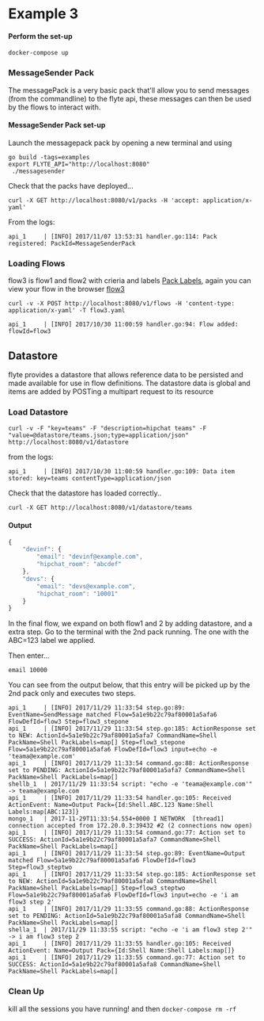 # Example 3

#### Perform the set-up

```
docker-compose up
```

### MessageSender Pack
The messagePack is a very basic pack that'll allow you to send messages (from the commandline) to the flyte api, these messages
can then be used by the flows to interact with.

#### MessageSender Pack set-up
Launch the messagepack pack by opening a new terminal and using
```
go build -tags=examples
export FLYTE_API="http://localhost:8080"
 ./messagesender
```

Check that the packs have deployed...

```
curl -X GET http://localhost:8080/v1/packs -H 'accept: application/x-yaml'
```

From the logs:
```
api_1     | [INFO] 2017/11/07 13:53:31 handler.go:114: Pack registered: PackId=MessageSenderPack
```

### Loading Flows

flow3 is flow1 and flow2 with crieria and labels [Pack Labels](https://github.com/HotelsDotCom/flyte/blob/master/README.md#pack-labels), again you can view your flow in the browser [flow3](http://localhost:8080/v1/flows/flow3)

```
curl -v -X POST http://localhost:8080/v1/flows -H 'content-type: application/x-yaml' -T flow3.yaml
```

```
api_1     | [INFO] 2017/10/30 11:00:59 handler.go:94: Flow added: flowId=flow3
```

## Datastore
flyte provides a datastore that allows reference data to be persisted and made available for use in flow definitions. The datastore data is global and items are added by POSTing a multipart request to its resource
### Load Datastore
```
curl -v -F "key=teams" -F "description=hipchat teams" -F "value=@datastore/teams.json;type=application/json" http://localhost:8080/v1/datastore
```

from the logs:

```
api_1     | [INFO] 2017/10/30 11:00:59 handler.go:109: Data item stored: key=teams contentType=application/json
```

Check that the datastore has loaded correctly..

```
curl -X GET http://localhost:8080/v1/datastore/teams
```
#### Output
```javascript
{
    "devinf": {
        "email": "devinf@example.com",
        "hipchat_room": "abcdef"
    },
    "devs": {
        "email": "devs@example.com",
        "hipchat_room": "10001"
    }
}
```



In the final flow, we expand on both flow1 and 2 by adding datastore, and a extra step. Go to the terminal with the 2nd pack running.
The one with the ABC=123 label we applied.

Then enter...

```
email 10000
```
You can see from the output below, that this entry will be picked up by the 2nd pack only and executes two steps.

```
api_1     | [INFO] 2017/11/29 11:33:54 step.go:89: EventName=SendMessage matched Flow=5a1e9b22c79af80001a5afa6 FlowDefId=flow3 Step=flow3_stepone
api_1     | [INFO] 2017/11/29 11:33:54 step.go:185: ActionResponse set to NEW: ActionId=5a1e9b22c79af80001a5afa7 CommandName=Shell PackName=Shell PackLabels=map[] Step=flow3_stepone Flow=5a1e9b22c79af80001a5afa6 FlowDefId=flow3 input=echo -e 'teama@example.com'
api_1     | [INFO] 2017/11/29 11:33:54 command.go:88: ActionResponse set to PENDING: ActionId=5a1e9b22c79af80001a5afa7 CommandName=Shell PackName=Shell PackLabels=map[]
shellb_1  | 2017/11/29 11:33:54 script: "echo -e 'teama@example.com'" -> teama@example.com
api_1     | [INFO] 2017/11/29 11:33:54 handler.go:105: Received ActionEvent: Name=Output Pack={Id:Shell.ABC.123 Name:Shell Labels:map[ABC:123]}
mongo_1   | 2017-11-29T11:33:54.554+0000 I NETWORK  [thread1] connection accepted from 172.20.0.3:39432 #2 (2 connections now open)
api_1     | [INFO] 2017/11/29 11:33:54 command.go:77: Action set to SUCCESS: ActionId=5a1e9b22c79af80001a5afa7 CommandName=Shell PackName=Shell PackLabels=map[]
api_1     | [INFO] 2017/11/29 11:33:54 step.go:89: EventName=Output matched Flow=5a1e9b22c79af80001a5afa6 FlowDefId=flow3 Step=flow3_steptwo
api_1     | [INFO] 2017/11/29 11:33:54 step.go:185: ActionResponse set to NEW: ActionId=5a1e9b22c79af80001a5afa8 CommandName=Shell PackName=Shell PackLabels=map[] Step=flow3_steptwo Flow=5a1e9b22c79af80001a5afa6 FlowDefId=flow3 input=echo -e 'i am flow3 step 2'
api_1     | [INFO] 2017/11/29 11:33:55 command.go:88: ActionResponse set to PENDING: ActionId=5a1e9b22c79af80001a5afa8 CommandName=Shell PackName=Shell PackLabels=map[]
shella_1  | 2017/11/29 11:33:55 script: "echo -e 'i am flow3 step 2'" -> i am flow3 step 2
api_1     | [INFO] 2017/11/29 11:33:55 handler.go:105: Received ActionEvent: Name=Output Pack={Id:Shell Name:Shell Labels:map[]}
api_1     | [INFO] 2017/11/29 11:33:55 command.go:77: Action set to SUCCESS: ActionId=5a1e9b22c79af80001a5afa8 CommandName=Shell PackName=Shell PackLabels=map[]

```


### Clean Up
kill all the sessions you have running! and then ```docker-compose rm -rf```